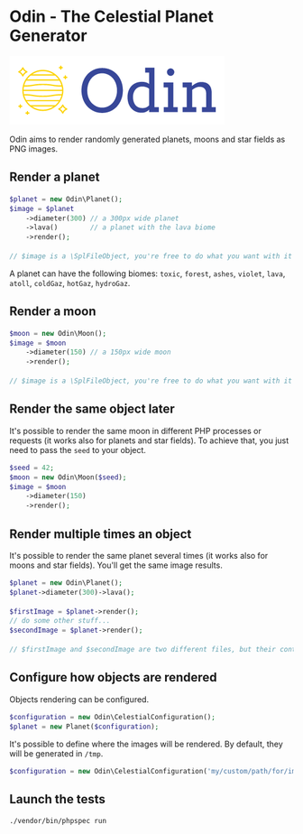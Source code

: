 # Odin - The Celestial Planet Generator

![](odin-logo.png)

Odin aims to render randomly generated planets, moons and star fields as PNG images.

## Render a planet

```php
$planet = new Odin\Planet();
$image = $planet
    ->diameter(300) // a 300px wide planet
    ->lava()        // a planet with the lava biome
    ->render();
    
// $image is a \SplFileObject, you're free to do what you want with it
```

A planet can have the following biomes: `toxic`, `forest`, `ashes`, `violet`, `lava`, `atoll`, `coldGaz`, `hotGaz`, `hydroGaz`.  


## Render a moon

```php
$moon = new Odin\Moon();
$image = $moon
    ->diameter(150) // a 150px wide moon
    ->render();
    
// $image is a \SplFileObject, you're free to do what you want with it
```

## Render the same object later

It's possible to render the same moon in different PHP processes or requests (it works also for planets and star fields). To achieve that, you just need to pass the `seed` to your object.

```php
$seed = 42;
$moon = new Odin\Moon($seed);
$image = $moon
    ->diameter(150)
    ->render();
```

## Render multiple times an object

It's possible to render the same planet several times (it works also for moons and star fields). You'll get the same image results.

```php
$planet = new Odin\Planet();
$planet->diameter(300)->lava();

$firstImage = $planet->render();
// do some other stuff...
$secondImage = $planet->render();

// $firstImage and $secondImage are two different files, but their content are identical
```

## Configure how objects are rendered

Objects rendering can be configured. 

```php
$configuration = new Odin\CelestialConfiguration();
$planet = new Planet($configuration);
```

It's possible to define where the images will be rendered. By default, they will be generated in `/tmp`.

```php
$configuration = new Odin\CelestialConfiguration('my/custom/path/for/images');
```

## Launch the tests

```bash
./vendor/bin/phpspec run
```

